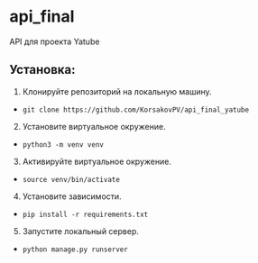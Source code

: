 # api_final
API для проекта Yatube

## Установка:
1. Клонируйте репозиторий на локальную машину.
- ``git clone https://github.com/KorsakovPV/api_final_yatube``
2. Установите виртуальное окружение.
- ``python3 -m venv venv``
3. Активируйте виртуальное окружение.
- ``source venv/bin/activate``
4. Установите зависимости.
- ``pip install -r requirements.txt``
5. Запустите локальный сервер.
- ``python manage.py runserver``